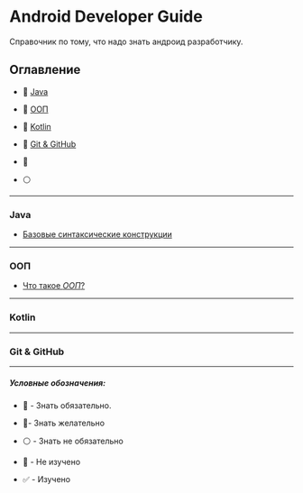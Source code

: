# Android Developer Guide

Справочник по тому, что надо знать андроид разработчику. 

## Оглавление

- :red_circle: [Java](#Java) 
- :red_circle:  [ООП](#ООП) 
- :red_circle:  [Kotlin](#Kotlin)
- :large_blue_circle: [Git & GitHub](#Git-&-GitHub)

- :large_blue_circle: 
- :white_circle:

-----------------------------------------------

### Java

+ [Базовые синтаксические конструкции](Java.md#Базовые-синтаксические-конструкторы-и-операторы-в-Java)


-----------------------------------------------

### ООП

+ [Что такое _ООП_?](OOP.md#Что-такое-ООП)


-----------------------------------------------

### Kotlin



-----------------------------------------------

### Git & GitHub



-----------------------------------------------
 #####  ***Условные обозначения:***

- :red_circle: - Знать обязательно.
- :large_blue_circle:- Знать желательно 
- :white_circle: - Знать не обязательно 

- :black_square_button: - Не изучено
- :white_check_mark: - Изучено
